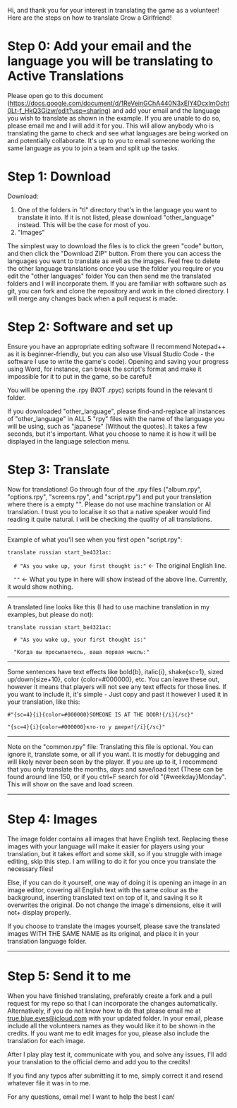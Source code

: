 Hi, and thank you for your interest in translating the game as a volunteer! Here are the steps on how to translate Grow a Girlfriend!

# Step 0: Add your email and the language you will be translating to Active Translations
Please open go to this document (https://docs.google.com/document/d/1ReVeinGChA440N3xEIY4DcxImOcht0Lt-f_HkQ3Gizw/edit?usp=sharing) and add your email and the language you wish to translate as shown in the example. If you are unable to do so, please email me and I will add it for you. This will allow anybody who is translating the game to check and see what languages are being worked on and potentially collaborate. It's up to you to email someone working the same language as you to join a team and split up the tasks.

# Step 1: Download
Download:
1. One of the folders in "tl" directory that's in the language you want to translate it into. If it is not listed, please download "other_language" instead. This will be the case for most of you.
2. "Images"

The simplest way to download the files is to click the green "code" button, and then click the "Download ZIP" button. From there you can access the languages you want to translate as well as the images. Feel free to delete the other language translations once you use the folder you require or you edit the "other languages" folder You can then send me the translated folders and I will incorporate them. If you are familiar with software such as git, you can fork and clone the repository and work in the cloned directory. I will merge any changes back when a pull request is made.
   
# Step 2: Software and set up
Ensure you have an appropriate editing software (I recommend Notepad++ as it is beginner-friendly, but you can also use Visual Studio Code - the software I use to write the game's code). Opening and saving your progress using Word, for instance, can break the script's format and make it impossible for it to put in the game, so be careful!

You will be opening the .rpy (NOT .rpyc) scripts found in the relevant tl folder.
  
If you downloaded "other_language", please find-and-replace all instances of "other_language" in ALL 5 "rpy" files with the name of the language you will be using, such as "japanese" (Without the quotes). It takes a few seconds, but it's important. What you choose to name it is how it will be displayed in the language selection menu.

# Step 3: Translate
Now for translations! Go through four of the .rpy files ("album.rpy", "options.rpy", "screens.rpy", and "script.rpy") and put your translation where there is a empty "". Please do not use machine translation or AI translation. I trust you to localise it so that a native speaker would find reading it quite natural. I will be checking the quality of all translations.
   
--------------------------------------
Example of what you'll see when you first open "script.rpy": 

`translate russian start_be4321ac:`

`  # "As you wake up, your first thought is:"`   <- The original English line.

`  ""`  <- What you type in here will show instead of the above line. Currently, it would show nothing.

--------------------------------------

A translated line looks like this (I had to use machine translation in my examples, but please do not):

`translate russian start_be4321ac:`

`  # "As you wake up, your first thought is:"`

`  "Когда вы просыпаетесь, ваша первая мысль:"`

--------------------------------------

Some sentences have text effects like bold{b}, italic{i}, shake{sc=1}, sized up/down{size+10}, color {color=#000000}, etc. You can leave these out, however it means that players will not see any text effects for those lines. If you want to include it, it's simple - Just copy and past it however I used it in your translation, like this:
  
`#"{sc=4}{i}{color=#000000}SOMEONE IS AT THE DOOR!{/i}{/sc}"`

`"{sc=4}{i}{color=#000000}кто-то у двери!{/i}{/sc}"`

--------------------------------------

Note on the "common.rpy" file: Translating this file is optional. You can ignore it, translate some, or all if you want. It is mostly for debugging and will likely never been seen by the player. If you are up to it, I recommend that you only translate the months, days and save/load text (These can be found around line 150, or if you ctrl+F search for old "{#weekday}Monday". This will show on the save and load screen.

--------------------------------------

# Step 4: Images
The image folder contains all images that have English text. Replacing these images with your language will make it easier for players using your translation, but it takes effort and some skill, so if you struggle with image editing, skip this step. I am willing to do it for you once you translate the necessary files!

Else, if you can do it yourself, one way of doing it is opening an image in an image editor, covering all English text with the same colour as the background, inserting translated text on top of it, and saving it so it overwrites the original. Do not change the image's dimensions, else it will not+ display properly.

If you choose to translate the images yourself, please save the translated images WITH THE SAME NAME as its original, and place it in your translation language folder.

--------------------------------------
   
# Step 5: Send it to me
When you have finished translating, preferably create a fork and a pull request for my repo so that I can incorporate the changes automatically. Alternatively, if you do not know how to do that please email me at true.blue.eyes@icloud.com with your updated folder. In your email, please include all the volunteers names as they would like it to be shown in the credits. If you want me to edit images for you, please also include the translation for each image.

After I play play test it, communicate with you, and solve any issues, I'll add your translation to the official demo and add you to the credits!

If you find any typos after submitting it to me, simply correct it and resend whatever file it was in to me.

For any questions, email me! I want to help the best I can!
